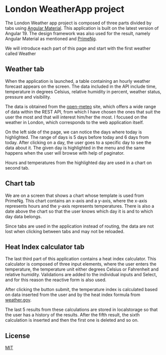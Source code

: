 # London WeatherApp project

The London Weather app project is composed of three parts divided by tabs using [Angular Material](https://material.angular.io/components). This application is built on the latest version of Angular 19. The design framework was also used for the result, namely Angular Material as mentioned and [PrimeNg](https://primeng.org/).

We will introduce each part of this page and start with the first weather called Weather

## Weather tab

When the application is launched, a table containing an hourly weather forecast appears on the screen. The data included in the API include time, temperature in degrees Celsius, relative humidity in percent, weather status, pressure and visibility.

The data is obtained from the [open-meteo](https://open-meteo.com/en/docs) site, which offers a wide range of data within the REST API, from which I have chosen the ones that suit the user the most and that will interest him/her the most. I focused on the weather in London, which corresponds to the web application itself.

On the left side of the page, we can notice the days where today is highlighted. The range of days is 5 days before today and 6 days from today. After clicking on a day, the user goes to a specific day to see the data about it. The given day is highlighted in the menu and the same happens when the user will browse with help of paginator.

Hours and temperatures from the highlighted day are used in a chart on second tab.

## Chart tab
We are on a screen that shows a chart whose template is used from PrimeNg. This chart contains an x-axis and a y-axis, where the x-axis represents hours and the y-axis represents temperatures. There is also a date above the chart so that the user knows which day it is and to which day data belongs. 

Since tabs are used in the application instead of routing, the data are not lost when clicking between tabs and may not be reloaded.

## Heat Index calculator tab
The last third part of this application contains a heat index calculator. This calculator is composed of three input elements, where the user enters the temperature, the temperature unit either degrees Celsius or Fahrenheit and relative humidity. Validations are added to the individual inputs and Select, and for this reason the reactive form is also used.

After clicking the button submit, the temperature index is calculated based on data inserted from the user and by the heat index formula from [weather.gov](https://www.weather.gov/media/epz/wxcalc/heatIndex.pdf).

The last 5 results from these calculations are stored in localstorage so that the user has a history of the results. After the fifth result, the sixth calculation is inserted and then the first one is deleted and so on.

## License

[MIT](https://choosealicense.com/licenses/mit/)